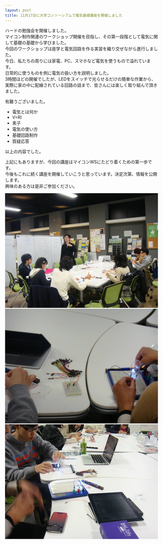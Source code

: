 ```yaml
---
layout: post
title: 11月17日に大学コンソーシアムで電気基礎講座を開催しました
---
```


ハードの勉強会を開催しました。  
マイコン制作関連のワークショップ開催を目指し、その第一段階として電気に関して基礎の基礎から学びました。  
今回のワークショップは座学と電気回路を作る実習を織り交ぜながら進行しました。  
今日、私たちの周りには家電、PC、スマホなど電気を使うもので溢れています。  
日常的に使うものを例に電気の扱い方を説明しました。  
3時間ほどの開催でしたが、LEDをスイッチで光らせるだけの簡単な作業から、実際に家の中に配線されている回路の話まで、皆さんには楽しく取り組んで頂きました。  

有難うございました。  

- 電気とは何か
- V=RI
- 素子
- 電気の使い方
- 基礎回路制作
- 質疑応答

以上の内容でした。

上記にもありますが、今回の講座はマイコンWSにたどり着くための第一歩です。  
今後もこれに続く講座を開催していこうと思っています。決定次第、情報を公開します。  
興味のある方は是非ご参加ください。

<div class="gallery">
  <a href="/images/blogs/electricity/1393670_706572606021293_182082623_n.jpg"><img src="/images/blogs/electricity/1393670_706572606021293_182082623_n.jpg" alt=""></a>
  <a href="/images/blogs/electricity/1457616_706572682687952_368035299_n.jpg"><img src="/images/blogs/electricity/1457616_706572682687952_368035299_n.jpg" alt=""></a>
  <a href="/images/blogs/electricity/1463752_706572549354632_879714606_n.jpg"><img src="/images/blogs/electricity/1463752_706572549354632_879714606_n.jpg" alt=""></a>
</div>
